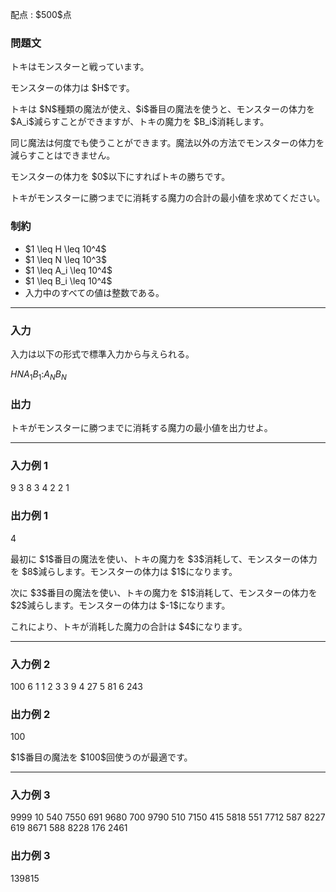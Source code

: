 
<div>

<span>

<span>

<p>
配点 : $500$点
</p>

<div>

<section>

### **問題文**

<p>
トキはモンスターと戦っています。
</p>

<p>
モンスターの体力は $H$です。
</p>

<p>
トキは $N$種類の魔法が使え、$i$番目の魔法を使うと、モンスターの体力を $A_i$減らすことができますが、トキの魔力を $B_i$消耗します。
</p>

<p>
同じ魔法は何度でも使うことができます。魔法以外の方法でモンスターの体力を減らすことはできません。
</p>

<p>
モンスターの体力を $0$以下にすればトキの勝ちです。
</p>

<p>
トキがモンスターに勝つまでに消耗する魔力の合計の最小値を求めてください。
</p>

</section>

</div>

<div>

<section>

### **制約**

<ul>

<li>
$1 \leq H \leq 10^4$
</li>

<li>
$1 \leq N \leq 10^3$
</li>

<li>
$1 \leq A_i \leq 10^4$
</li>

<li>
$1 \leq B_i \leq 10^4$
</li>

<li>
入力中のすべての値は整数である。
</li>

</ul>

</section>

</div>

---

<div>

<div>

<section>

### **入力**

<p>
入力は以下の形式で標準入力から与えられる。
</p>

<div>

$H$$N$$A_1$$B_1$$:$$A_N$$B_N$
</div>

</section>

</div>

<div>

<section>

### **出力**

<p>
トキがモンスターに勝つまでに消耗する魔力の最小値を出力せよ。
</p>

</section>

</div>

</div>

---

<div>

<section>

### **入力例 1**

<div>

9 3
8 3
4 2
2 1

</div>

</section>

</div>

<div>

<section>

### **出力例 1**

<div>

4

</div>

<p>
最初に $1$番目の魔法を使い、トキの魔力を $3$消耗して、モンスターの体力を $8$減らします。モンスターの体力は $1$になります。
</p>

<p>
次に $3$番目の魔法を使い、トキの魔力を $1$消耗して、モンスターの体力を $2$減らします。モンスターの体力は $-1$になります。
</p>

<p>
これにより、トキが消耗した魔力の合計は $4$になります。
</p>

</section>

</div>

---

<div>

<section>

### **入力例 2**

<div>

100 6
1 1
2 3
3 9
4 27
5 81
6 243

</div>

</section>

</div>

<div>

<section>

### **出力例 2**

<div>

100

</div>

<p>
$1$番目の魔法を $100$回使うのが最適です。
</p>

</section>

</div>

---

<div>

<section>

### **入力例 3**

<div>

9999 10
540 7550
691 9680
700 9790
510 7150
415 5818
551 7712
587 8227
619 8671
588 8228
176 2461

</div>

</section>

</div>

<div>

<section>

### **出力例 3**

<div>

139815

</div>

</section>

</div>

</span>

</span>

</div>
